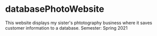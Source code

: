 # databasePhotoWebsite
This website displays my sister's phtotography business where it saves customer information to a database.  Semester: Spring 2021
